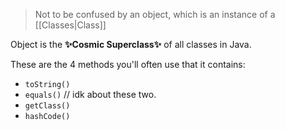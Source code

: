 >Not to be confused by an object, which is an instance of a [[Classes|Class]]

Object is the **✨Cosmic Superclass✨** of all classes in Java.

These are the 4 methods you'll often use that it contains:
- `toString()`
- `equals()`
// idk about these two.
- `getClass()`
- `hashCode()`